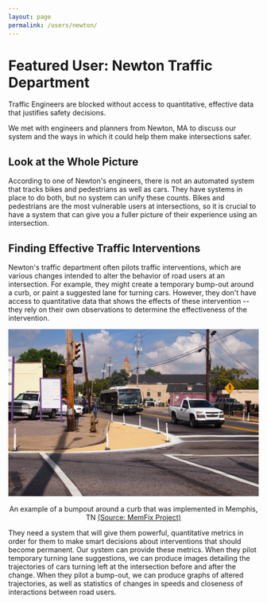 ```yaml
---
layout: page
permalink: /users/newton/
---
```


# Featured User: Newton Traffic Department

Traffic Engineers are blocked without access to quantitative, effective data that justifies safety decisions.

We met with engineers and planners from Newton, MA to discuss our system and the ways in which it could help them make intersections
safer.

## Look at the Whole Picture

According to one of Newton's engineers, there is not an automated system that tracks bikes and pedestrians as well as cars. They 
have systems in place to do both, but no system can unify these counts. Bikes and pedestrians are the most vulnerable users at
intersections, so it is crucial to have a system that can give you a fuller picture of their experience using an intersection.

## Finding Effective Traffic Interventions

Newton's traffic department often pilots traffic interventions, which are various changes intended to alter the behavior of 
road users at an intersection. For example, they might create a temporary bump-out around a curb, or paint a suggested lane for turning
cars. However, they don't have access to quantitative data that shows the effects of these intervention -- they rely on their own
observations to determine the effectiveness of the intervention.

<center>
<img src="/img/Memfix_Bumpout_Cars.jpg">
<p>An example of a bumpout around a curb that was implemented in Memphis, TN <a href="https://bikepedmemphis.wordpress.com/2013/11/01/memfix-pedestrian-improvements-in-south-memphis/">(Source: MemFix Project)</a></p>
</center>

They need a system that will give them powerful, quantitative metrics in order for them to make smart decisions about interventions
that should become permanent. Our system can provide these metrics. When they pilot temporary turning lane suggestions, we can produce
images detailing the trajectories of cars turning left at the intersection before and after the change. When they pilot a bump-out, we
can produce graphs of altered trajectories, as well as statistics of changes in speeds and closeness of interactions between road users.
